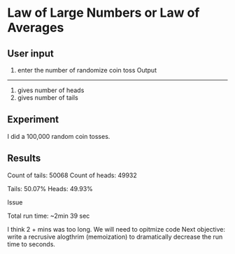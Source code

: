 Law of Large Numbers or Law of Averages
=========================================
User input
------------------------------------
1. enter the number of randomize coin toss
Output
----------------
1. gives number of heads
2. gives number of tails


Experiment
------------------
I did a 100,000 random coin tosses. 

Results
--------------

Count of tails: 50068 
Count of heads: 49932

Tails: 50.07%
Heads: 49.93%


Issue

Total run time: ~2min 39 sec

I think 2 + mins was too long. We will need to opitmize code 
Next objective: write a recrusive alogthrim (memoization) to dramatically decrease the run time to seconds.